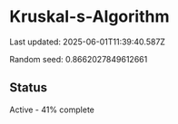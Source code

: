 # Kruskal-s-Algorithm

Last updated: 2025-06-01T11:39:40.587Z

Random seed: 0.8662027849612661

## Status

Active - 41% complete